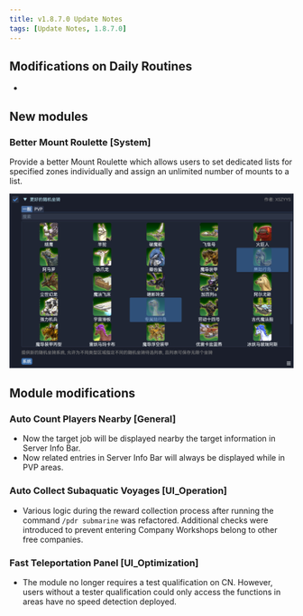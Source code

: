 ```yaml
---
title: v1.8.7.0 Update Notes
tags: [Update Notes, 1.8.7.0]
---
```


## Modifications on Daily Routines

- 

## New modules

### Better Mount Roulette [System]

Provide a better Mount Roulette which allows users to set dedicated lists for specified zones individually and assign an unlimited number of mounts to a list.

![BetterMountRoulette](/assets/Changelog/1.8.7.0/BetterMountRoulette.png)

## Module modifications

### Auto Count Players Nearby [General]

- Now the target job will be displayed nearby the target information in Server Info Bar.
- Now related entries in Server Info Bar will always be displayed while in PVP areas.

### Auto Collect Subaquatic Voyages [UI_Operation]

- Various logic during the reward collection process after running the command `/pdr submarine` was refactored. Additional checks were introduced to prevent entering Company Workshops belong to other free companies.

### Fast Teleportation Panel [UI_Optimization]

- The module no longer requires a test qualification on CN. However, users without a tester qualification could only access the functions in areas have no speed detection deployed.